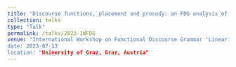 ```yaml
---
title: "Discourse functions, placement and prosody: an FDG analysis of left- and right-dislocation in British English"
collection: talks
type: "Talk"
permalink: /talks/2023-IWFDG
venue: "International Workshop on Functional Discourse Grammar 'Linearization in Functional Discourse Grammar``
date: 2023-07-13
location: "University of Graz, Graz, Austria"
---
```



